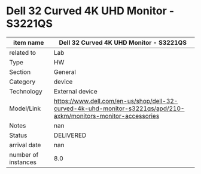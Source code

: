 
# Dell 32 Curved 4K UHD Monitor - S3221QS

| item name | Dell 32 Curved 4K UHD Monitor - S3221QS |
| -------- | -------- | 
| related to | Lab | 
| Type | HW | 
| Section | General | 
| Category | device |
| Technology | External device |
| Model/Link | https://www.dell.com/en-us/shop/dell-32-curved-4k-uhd-monitor-s3221qs/apd/210-axkm/monitors-monitor-accessories |
| Notes | nan |
| Status | DELIVERED |
| arrival date | nan |
| number of instances | 8.0 | 
        